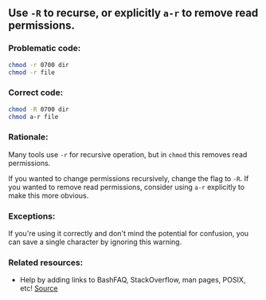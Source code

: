 ## Use `-R` to recurse, or explicitly `a-r` to remove read permissions.

### Problematic code:

```sh
chmod -r 0700 dir
chmod -r file
```

### Correct code:

```sh
chmod -R 0700 dir
chmod a-r file
```

### Rationale:

Many tools use `-r` for recursive operation, but in `chmod` this removes read permissions.

If you wanted to change permissions recursively, change the flag to `-R`. If you wanted to remove read permissions, consider using `a-r` explicitly to make this more obvious.

### Exceptions:

If you're using it correctly and don't mind the potential for confusion, you can save a single character by ignoring this warning.

### Related resources:

* Help by adding links to BashFAQ, StackOverflow, man pages, POSIX, etc!
[Source](https://github.com/koalaman/shellcheck/wiki/SC2253)

